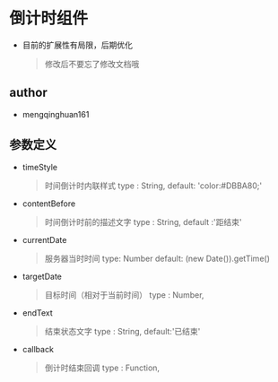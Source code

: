 # 倒计时组件
- 目前的扩展性有局限，后期优化
    > 修改后不要忘了修改文档哦

## author
- mengqinghuan161


## 参数定义
- timeStyle
    > 时间倒计时内联样式
    > type : String,
    > default: 'color:#DBBA80;'

- contentBefore
    > 时间倒计时前的描述文字
    > type : String,
    > default :'距结束'

- currentDate
    > 服务器当时时间
    > type: Number
    > default: (new Date()).getTime()

- targetDate
    > 目标时间（相对于当前时间）
    > type : Number,

- endText
    > 结束状态文字
    > type : String,
    > default:'已结束'

- callback
    > 倒计时结束回调
    > type : Function,